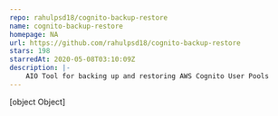 ```yaml
---
repo: rahulpsd18/cognito-backup-restore
name: cognito-backup-restore
homepage: NA
url: https://github.com/rahulpsd18/cognito-backup-restore
stars: 198
starredAt: 2020-05-08T03:10:09Z
description: |-
    AIO Tool for backing up and restoring AWS Cognito User Pools
---
```


[object Object]
